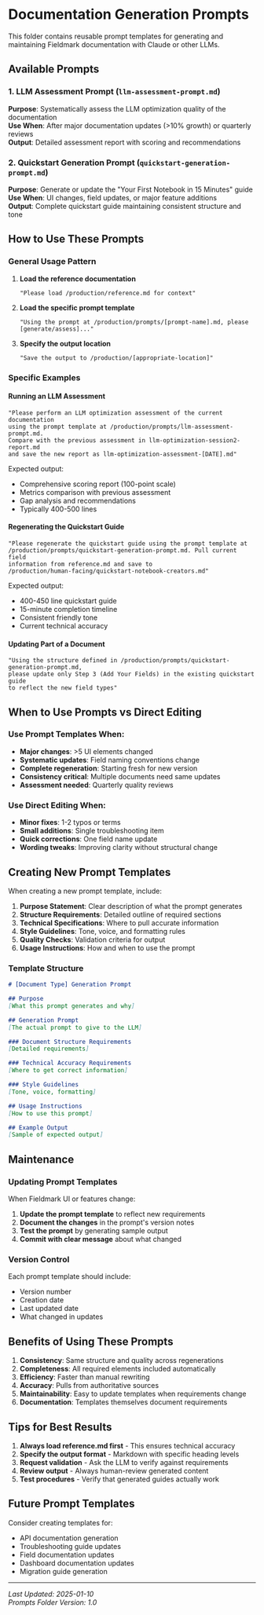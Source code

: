 # Documentation Generation Prompts

This folder contains reusable prompt templates for generating and maintaining Fieldmark documentation with Claude or other LLMs.

## Available Prompts

### 1. LLM Assessment Prompt (`llm-assessment-prompt.md`)
**Purpose**: Systematically assess the LLM optimization quality of the documentation  
**Use When**: After major documentation updates (>10% growth) or quarterly reviews  
**Output**: Detailed assessment report with scoring and recommendations

### 2. Quickstart Generation Prompt (`quickstart-generation-prompt.md`)
**Purpose**: Generate or update the "Your First Notebook in 15 Minutes" guide  
**Use When**: UI changes, field updates, or major feature additions  
**Output**: Complete quickstart guide maintaining consistent structure and tone

## How to Use These Prompts

### General Usage Pattern

1. **Load the reference documentation**
   ```
   "Please load /production/reference.md for context"
   ```

2. **Load the specific prompt template**
   ```
   "Using the prompt at /production/prompts/[prompt-name].md, please [generate/assess]..."
   ```

3. **Specify the output location**
   ```
   "Save the output to /production/[appropriate-location]"
   ```

### Specific Examples

#### Running an LLM Assessment

```
"Please perform an LLM optimization assessment of the current documentation 
using the prompt template at /production/prompts/llm-assessment-prompt.md. 
Compare with the previous assessment in llm-optimization-session2-report.md 
and save the new report as llm-optimization-assessment-[DATE].md"
```

Expected output:
- Comprehensive scoring report (100-point scale)
- Metrics comparison with previous assessment
- Gap analysis and recommendations
- Typically 400-500 lines

#### Regenerating the Quickstart Guide

```
"Please regenerate the quickstart guide using the prompt template at 
/production/prompts/quickstart-generation-prompt.md. Pull current field 
information from reference.md and save to 
/production/human-facing/quickstart-notebook-creators.md"
```

Expected output:
- 400-450 line quickstart guide
- 15-minute completion timeline
- Consistent friendly tone
- Current technical accuracy

#### Updating Part of a Document

```
"Using the structure defined in /production/prompts/quickstart-generation-prompt.md, 
please update only Step 3 (Add Your Fields) in the existing quickstart guide 
to reflect the new field types"
```

## When to Use Prompts vs Direct Editing

### Use Prompt Templates When:
- **Major changes**: >5 UI elements changed
- **Systematic updates**: Field naming conventions change
- **Complete regeneration**: Starting fresh for new version
- **Consistency critical**: Multiple documents need same updates
- **Assessment needed**: Quarterly quality reviews

### Use Direct Editing When:
- **Minor fixes**: 1-2 typos or terms
- **Small additions**: Single troubleshooting item
- **Quick corrections**: One field name update
- **Wording tweaks**: Improving clarity without structural change

## Creating New Prompt Templates

When creating a new prompt template, include:

1. **Purpose Statement**: Clear description of what the prompt generates
2. **Structure Requirements**: Detailed outline of required sections
3. **Technical Specifications**: Where to pull accurate information
4. **Style Guidelines**: Tone, voice, and formatting rules
5. **Quality Checks**: Validation criteria for output
6. **Usage Instructions**: How and when to use the prompt

### Template Structure

```markdown
# [Document Type] Generation Prompt

## Purpose
[What this prompt generates and why]

## Generation Prompt
[The actual prompt to give to the LLM]

### Document Structure Requirements
[Detailed requirements]

### Technical Accuracy Requirements
[Where to get correct information]

### Style Guidelines
[Tone, voice, formatting]

## Usage Instructions
[How to use this prompt]

## Example Output
[Sample of expected output]
```

## Maintenance

### Updating Prompt Templates

When Fieldmark UI or features change:

1. **Update the prompt template** to reflect new requirements
2. **Document the changes** in the prompt's version notes
3. **Test the prompt** by generating sample output
4. **Commit with clear message** about what changed

### Version Control

Each prompt template should include:
- Version number
- Creation date
- Last updated date
- What changed in updates

## Benefits of Using These Prompts

1. **Consistency**: Same structure and quality across regenerations
2. **Completeness**: All required elements included automatically
3. **Efficiency**: Faster than manual rewriting
4. **Accuracy**: Pulls from authoritative sources
5. **Maintainability**: Easy to update templates when requirements change
6. **Documentation**: Templates themselves document requirements

## Tips for Best Results

1. **Always load reference.md first** - This ensures technical accuracy
2. **Specify the output format** - Markdown with specific heading levels
3. **Request validation** - Ask the LLM to verify against requirements
4. **Review output** - Always human-review generated content
5. **Test procedures** - Verify that generated guides actually work

## Future Prompt Templates

Consider creating templates for:
- API documentation generation
- Troubleshooting guide updates
- Field documentation updates
- Dashboard documentation updates
- Migration guide generation

---

*Last Updated: 2025-01-10*  
*Prompts Folder Version: 1.0*
